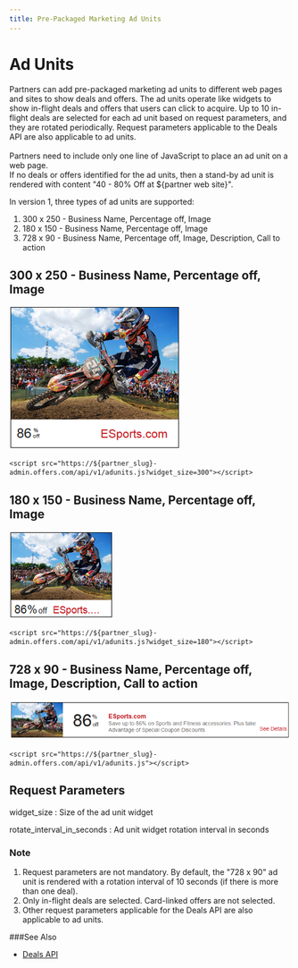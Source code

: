 ```yaml
---
title: Pre-Packaged Marketing Ad Units
---
```


# Ad Units

Partners can add pre-packaged marketing ad units to different web pages and sites to show deals and offers.
The ad units operate like widgets to show in-flight deals and offers that users can click to acquire.
Up to 10 in-flight deals are selected for each ad unit based on request parameters, and they are rotated periodically.
Request parameters applicable to the Deals API are also applicable to ad units.
<br><br>
Partners need to include only one line of JavaScript to place an ad unit on a web page.  
If no deals or offers identified for the ad units, then a stand-by ad unit is rendered with content "40 - 80% Off at ${partner web site}".

In version 1, three types of ad units are supported:

1. 300 x 250 - Business Name, Percentage off, Image
2. 180 x 150 - Business Name, Percentage off, Image
3. 728 x 90 - Business Name, Percentage off, Image, Description, Call to action

## 300 x 250 - Business Name, Percentage off, Image
<img src="/images/ad-unit-300-250.png" alt="Ad Unit 300x250" >

    <script src="https://${partner_slug}-admin.offers.com/api/v1/adunits.js?widget_size=300"></script>

## 180 x 150 - Business Name, Percentage off, Image
<img src="/images/ad-unit-180-150.png" alt="Ad Unit 180x150" >

    <script src="https://${partner_slug}-admin.offers.com/api/v1/adunits.js?widget_size=180"></script>

## 728 x 90 - Business Name, Percentage off, Image, Description, Call to action
<img src="/images/ad-unit-728-90.png" alt="Ad Unit 728x90" >

    <script src="https://${partner_slug}-admin.offers.com/api/v1/adunits.js"></script>

## Request Parameters
widget_size
: Size of the ad unit widget

rotate_interval_in_seconds
: Ad unit widget rotation interval in seconds

### Note
1. Request parameters are not mandatory.  By default, the "728 x 90" ad unit is rendered with a rotation interval of 10 seconds (if there is more than one deal).
2. Only in-flight deals are selected.  Card-linked offers are not selected.
3. Other request parameters applicable for the Deals API are also applicable to ad units.

###See Also
* [Deals API](/v1/deals)
